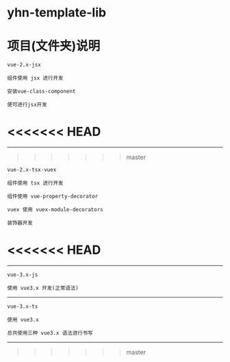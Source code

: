 # yhn-template-lib

# 项目(文件夹)说明

```
vue-2.x-jsx

组件使用 jsx 进行开发

安装vue-class-component

便可进行jsx开发
```

<<<<<<< HEAD
=======
---

>>>>>>> master
```
vue-2.x-tsx-vuex

组件使用 tsx 进行开发

组件使用 vue-property-decorator

vuex 使用 vuex-module-decorators

装饰器开发
```
<<<<<<< HEAD
=======

---

```
vue-3.x-js

使用 vue3.x 开发(正常语法)
```

---

```
vue-3.x-ts

使用 vue3.x

总共使用三种 vue3.x 语法进行书写
```

---
>>>>>>> master
